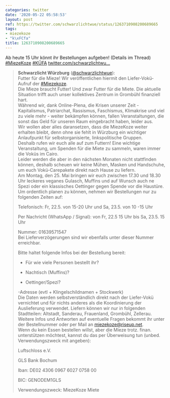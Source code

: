 ```yaml
---
categories: twitter
date: '2020-05-22 05:58:53'
layout: post
ref: https://twitter.com/schwarzlichtwue/status/1263710908200689665
tags:
- miezekoze
- "k\xFCfa"
title: 1263710908200689665
---
```

Ab heute 15 Uhr könnt ihr Bestellungen aufgeben! (Details im Thread) [#MiezeKoze](/t/miezekoze) [#KÜFA](/t/küfa) [twitter.com/schwarzlichtwu…](https://twitter.com/schwarzlichtwue/status/1262112323487109123)
> <b>Schwarzlicht Würzburg</b> ([@schwarzlichtwue](https://twitter.com/schwarzlichtwue)):  
>Futter für die Mieze! Wir veröffentlichen hiermit den Liefer-Vokü-Aufruf der [#Miezekoze](/t/miezekoze).   
>Die Mieze braucht Futter! Und zwar Futter für die Miete. Die aktuelle Situation trifft auch unser kollektives Zentrum in Grombühl finanziell hart.  
>Während wir, dank Online-Plena, die Krisen unserer Zeit - Kapitalismus, Patriarchat, Rassismus, Faschismus, Klimakrise und viel zu viele mehr - weiter bekämpfen können, fallen Veranstaltungen, die sonst das Geld für unseren Raum eingebracht haben, leider aus.  
>Wir wollen aber alles daransetzen, dass die MiezeKoze weiter erhalten bleibt, denn ohne sie fehlt in Würzburg ein wichtiger Anlaufpunkt für selbstorganisierte, linkspolitische Gruppen.  
>Deshalb rufen wir euch alle auf zum Futtern! Eine wichtige Veranstaltung, um Spenden für die Miete zu sammeln, waren immer die Voküs im Cairo.  
>Leider werden die aber in den nächsten Monaten nicht stattfinden können, deshalb scheuen wir keine Mühen, Masken und Handschuhe, um euch Vokü-Carepakete direkt nach Hause zu liefern.  
>Am Montag, den 25. Mai bringen wir euch zwischen 17.30 und 18.30 Uhr leckeres veganes Gulasch, Muffins und auf Wunsch auch ne Spezi oder ein klassisches Oettinger gegen Spende vor die Haustüre.  
>Um ordentlich planen zu können, nehmen wir Bestellungen nur zu folgenden Zeiten auf:  
>  
>  
>  
>Telefonisch: Fr, 22.5. von 15-20 Uhr und Sa, 23.5. von 10 -15 Uhr  
>  
>  
>  
>Per Nachricht (WhatsApp / Signal): von Fr, 22.5 15 Uhr bis Sa, 23.5. 15 Uhr  
>  
>  
>  
>Nummer: 01639571547  
>Bei Lieferverzögerungen sind wir ebenfalls unter dieser Nummer erreichbar.  
>  
>  
>  
>Bitte haltet folgende Infos bei der Bestellung bereit:  
>  
>  
>  
>- Für wie viele Personen bestellt ihr?  
>  
>- Nachtisch (Muffins)?  
>  
>- Oettinger/Spezi?  
>  
>-Adresse (evtl + Klingelschildnamen + Stockwerk)  
>Die Daten werden selbstverständlich direkt nach der Liefer-Vokü vernichtet und für nichts anderes als die Koordinierung der Auslieferung verwendet. Liefern können wir nur in folgenden Stadtteilen: Altstadt, Sanderau, Frauenland, Grombühl, Zellerau.  
>Weitere Infos und Antworten auf eventuelle Fragen bekommt ihr unter der Bestellnummer oder per Mail an miezekoze@riseup.net.  
>Wenn du kein Essen bestellen willst, aber die Mieze trotz. finan. unterstützen möchtest, kannst du das per Überweisung tun (unbed. Verwendungszweck mit angeben):  
>  
>  
>  
>Luftschloss e.V.  
>  
>GLS Bank Bochum  
>  
>Iban: DE02 4306 0967 6027 0758 00  
>  
>BIC: GENODEM1GLS  
>  
>Verwendungszweck: MiezeKoze Miete  


